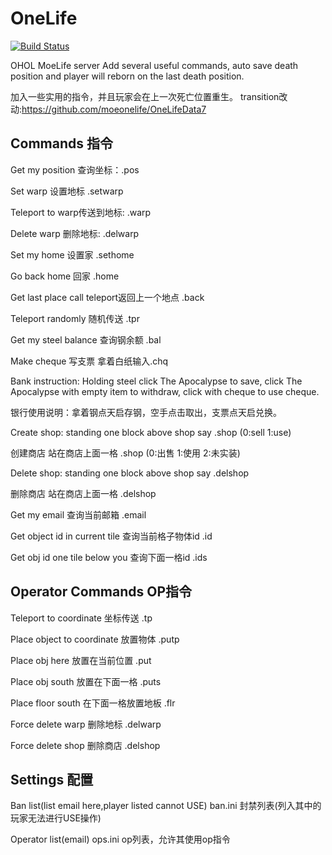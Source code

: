 # OneLife

[![Build Status](http://43.254.216.98:8891/job/OneHourOneLife/job/MoeLifeServer/badge/icon)](http://43.254.216.98:8891/job/OneHourOneLife/job/MoeLifeServer/)

OHOL MoeLife server
Add several useful commands, auto save death position and player will reborn on the last death position.

加入一些实用的指令，并且玩家会在上一次死亡位置重生。
transition改动:https://github.com/moeonelife/OneLifeData7

## Commands 指令

Get my position 查询坐标：.pos

Set warp 设置地标 .setwarp <warp>

Teleport to warp传送到地标: .warp <warp>

Delete warp 删除地标: .delwarp <warp>

Set my home 设置家 .sethome

Go back home 回家 .home

Get last place call teleport返回上一个地点 .back

Teleport randomly 随机传送 .tpr

Get my steel balance 查询钢余额 .bal

Make cheque 写支票 拿着白纸输入.chq <number>

Bank instruction: Holding steel click The Apocalypse to save, click The Apocalypse with empty item to withdraw, click with cheque to use cheque.

银行使用说明：拿着钢点天启存钢，空手点击取出，支票点天启兑换。

Create shop: standing one block above shop say .shop <type>(0:sell 1:use) <price>
  
创建商店 站在商店上面一格 .shop <type>(0:出售 1:使用 2:未实装) <price>

Delete shop: standing one block above shop say .delshop

删除商店 站在商店上面一格 .delshop

Get my email 查询当前邮箱 .email

Get object id in current tile 查询当前格子物体id .id

Get obj id one tile below you 查询下面一格id .ids

## Operator Commands OP指令
Teleport to coordinate 坐标传送 .tp <x> <y>
  
Place object to coordinate 放置物体 .putp <x> <y> <id>
  
Place obj here 放置在当前位置 .put <id>
  
Place obj south 放置在下面一格 .puts <id>
  
Place floor south 在下面一格放置地板 .flr <id>
  
Force delete warp 删除地标 .delwarp <warp>
  
Force delete shop 删除商店 .delshop

## Settings 配置
Ban list(list email here,player listed cannot USE)  ban.ini 封禁列表(列入其中的玩家无法进行USE操作)

Operator list(email) ops.ini op列表，允许其使用op指令
